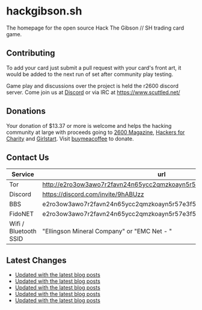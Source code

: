 # hackgibson.sh
The homepage for the open source Hack The Gibson // SH trading card game.


## Contributing

To add your card just submit a pull request with your card's front art, it would be added to the next run of set after community play testing.

Game play and discussions over the project is held the r2600 discord server. Come join us at [Discord](https://discord.com/invite/9hABUzz) or via IRC at https://www.scuttled.net/


## Donations

Your donation of $13.37 or more is welcome and helps the hacking community at large with proceeds going to [2600 Magazine](https://2600.com/), [Hackers for Charity](https://hackersforcharity.org) and [Girlstart](https://girlstart.org).  Visit [buymeacoffee](https://www.buymeacoffee.com/hackgibson.sh) to donate.


## Contact Us

Service | url
-|-
Tor | http://e2ro3ow3awo7r2favn24n65ycc2qmzkoayn5r57e3f56nvjwdcgg32ad.onion
Discord | https://discord.com/invite/9hABUzz
BBS | e2ro3ow3awo7r2favn24n65ycc2qmzkoayn5r57e3f56nvjwdcgg32ad.onion:23
FidoNET | e2ro3ow3awo7r2favn24n65ycc2qmzkoayn5r57e3f56nvjwdcgg32ad.onion:24554
Wifi / Bluetooth SSID | "Ellingson Mineral Company" or "EMC Net - <fidonet address>"

## Latest Changes
<!-- BLOG-POST-LIST:START -->
- [Updated with the latest blog posts](https://github.com/DFW2600/hackgibson.sh/commit/1ca1707f24455d203c2b427ce98eed82285ed38d)
- [Updated with the latest blog posts](https://github.com/DFW2600/hackgibson.sh/commit/fe15af356d20be884ac4a46530529cac9619d55f)
- [Updated with the latest blog posts](https://github.com/DFW2600/hackgibson.sh/commit/aad9aa09a9bd6f0bcd8cf5819fa46b8eee8bdb1c)
- [Updated with the latest blog posts](https://github.com/DFW2600/hackgibson.sh/commit/7798f1481b4e92e18fe9eb24cecbc49ee3bfa673)
- [Updated with the latest blog posts](https://github.com/DFW2600/hackgibson.sh/commit/a8365d4bdb1433aa82dd6a389ab75e771bdd4f64)
<!-- BLOG-POST-LIST:END -->
